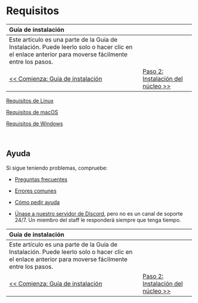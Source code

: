 # Requisitos

| Guía de instalación | |
| :- | :- |
| Este artículo es una parte de la Guía de Instalación. Puede leerlo solo o hacer clic en el enlace anterior para moverse fácilmente entre los pasos. |
| [<< Comienza: Guía de instalación](classic-installation.md) | [Paso 2: Instalación del núcleo >>](core-installation.md) |

[Requisitos de Linux](linux-requirements.md)

[Requisitos de macOS](macos-requirements.md)

[Requisitos de Windows](windows-requirements.md)

<br>

## Ayuda

Si sigue teniendo problemas, compruebe:

* [Preguntas frecuentes](faq.md)

* [Errores comunes](common-errors.md)

* [Cómo pedir ayuda](how-to-ask-for-help.md)

* [Únase a nuestro servidor de Discord](https://discord.gg/gkt4y2x), pero no es un canal de soporte 24/7. Un miembro del staff le responderá siempre que tenga tiempo.

| Guía de instalación | |
| :- | :- |
| Este artículo es una parte de la Guía de Instalación. Puede leerlo solo o hacer clic en el enlace anterior para moverse fácilmente entre los pasos. |
| [<< Comienza: Guía de instalación](classic-installation.md) | [Paso 2: Instalación del núcleo >>](core-installation.md) |
